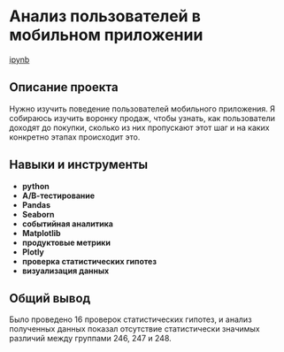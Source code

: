 # Анализ пользователей в мобильном приложении

[ipynb](https://clck.ru/3629kD)

## Описание проекта

Нужно изучить поведение пользователей  мобильного приложения. Я собираюсь изучить воронку продаж, чтобы узнать, как пользователи доходят до покупки, сколько из них пропускают этот шаг и на каких конкретно этапах происходит это.



## Навыки и инструменты

- **python**
- **А/В-тестирование**
- **Pandas**
- **Seaborn**
- **событийная аналитика**
- **Matplotlib**
- **продуктовые метрики**
- **Plotly**
- **проверка статистических гипотез**
- **визуализация данных**


## 

## Общий вывод

Было проведено 16 проверок статистических гипотез, и анализ полученных данных показал отсутствие статистически значимых различий между группами 246, 247 и 248.
